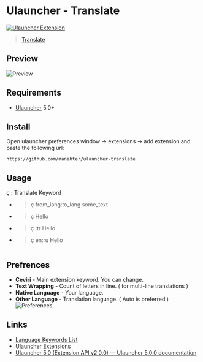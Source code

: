 # Ulauncher - Translate

[![Ulauncher Extension](https://img.shields.io/badge/Ulauncher-Extension-green.svg)](https://github.com/manahter/ulauncher-translate)

> [Translate](https://github.com/manahter/ulauncher-translate)

## Preview

![Preview](prev.gif)

## Requirements

* [Ulauncher](https://github.com/Ulauncher/Ulauncher) 5.0+

## Install

Open ulauncher preferences window -> extensions -> add extension and paste the following url:

```
https://github.com/manahter/ulauncher-translate
```

## Usage

ç : Translate Keyword
* > ç  from_lang:to_lang  some_text
* > ç Hello
* > ç :tr Hello
* > ç en:ru Hello
```
```
## Prefrences

* **Ceviri** - Main extension keyword. You can change.
* **Text Wrapping** - Count of letters in line. ( for multi-line translations )
* **Native Language** - Your language.
* **Other Language** - Translation language. ( Auto is preferred )
![Preferences](prefs.gif)

## Links

* [Language Keywords List](https://cloud.google.com/translate/docs/languages)
* [Ulauncher Extensions](https://ext.ulauncher.io/)
* [Ulauncher 5.0 (Extension API v2.0.0) — Ulauncher 5.0.0 documentation](http://docs.ulauncher.io/en/latest/)
